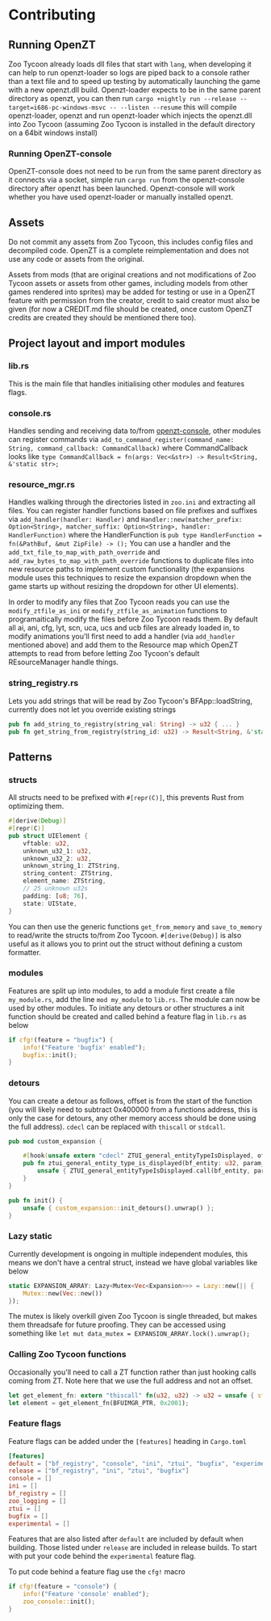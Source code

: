 # Contributing

## Running OpenZT

Zoo Tycoon already loads dll files that start with `lang`, when developing it can help to run openzt-loader so logs are piped back to a console rather than a text file and to speed up testing by automatically launching the game with a new openzt.dll build. Openzt-loader expects to be in the same parent directory as openzt, you can then run `cargo +nightly run --release --target=i686-pc-windows-msvc -- --listen --resume` this will compile openzt-loader, openzt and run openzt-loader which injects the openzt.dll into Zoo Tycoon (assuming Zoo Tycoon is installed in the default directory on a 64bit windows install)

### Running OpenZT-console

OpenZT-console does not need to be run from the same parent directory as it connects via a socket, simple run `cargo run` from the openzt-console directory after openzt has been launched. Openzt-console will work whether you have used openzt-loader or manually installed openzt.

## Assets

Do not commit any assets from Zoo Tycoon, this includes config files and decompiled code. OpenZT is a complete reimplementation and does not use any code or assets from the original.

Assets from mods (that are original creations and not modifications of Zoo Tycoon assets or assets from other games, including models from other games rendered into sprites) may be added for testing or use in a OpenZT feature with permission from the creator, credit to said creator must also be given (for now a CREDIT.md file should be created, once custom OpenZT credits are created they should be mentioned there too).

## Project layout and import modules

### lib.rs
This is the main file that handles initialising other modules and features flags.

### console.rs
Handles sending and receiving data to/from [openzt-console](https://github.com/openztcc/openzt-console), other modules can register commands via `add_to_command_register(command_name: String, command_callback: CommandCallback)` where CommandCallback looks like `type CommandCallback = fn(args: Vec<&str>) -> Result<String, &'static str>;`

### resource_mgr.rs
Handles walking through the directories listed in `zoo.ini` and extracting all files. You can register handler functions based on file prefixes and suffixes via `add_handler(handler: Handler)` and `Handler::new(matcher_prefix: Option<String>, matcher_suffix: Option<String>, handler: HandlerFunction)` where the HandlerFunction is `pub type HandlerFunction = fn(&PathBuf, &mut ZipFile) -> ();`
You can use a handler and the `add_txt_file_to_map_with_path_override` and `add_raw_bytes_to_map_with_path_override` functions to duplicate files into new resource paths to implement custom functionality (the expansions module uses this techniques to resize the expansion dropdown when the game starts up without resizing the dropdown for other UI elements). 

In order to modify any files that Zoo Tycoon reads you can use the `modify_ztfile_as_ini` or `modify_ztfile_as_animation` functions to programaitically modify the files before Zoo Tycoon reads them. By default all ai, ani, cfg, lyt, scn, uca, ucs and ucb files are already loaded in, to modify animations you'll first need to add a handler (via `add_handler` mentioned above) and add them to the Resource map which OpenZT attempts to read from before letting Zoo Tycoon's default REsourceManager handle things.

### string_registry.rs
Lets you add strings that will be read by Zoo Tycoon's BFApp::loadString, currently does not let you override existing strings
```rust
pub fn add_string_to_registry(string_val: String) -> u32 { ... }
pub fn get_string_from_registry(string_id: u32) -> Result<String, &'static str> { ... }
```

## Patterns

### structs

All structs need to be prefixed with `#[repr(C)]`, this prevents Rust from optimizing them.

```rust
#[derive(Debug)]
#[repr(C)]
pub struct UIElement {
    vftable: u32,
    unknown_u32_1: u32,
    unknown_u32_2: u32,
    unknown_string_1: ZTString,
    string_content: ZTString,
    element_name: ZTString,
    // 25 unknown u32s
    padding: [u8; 76],
    state: UIState,
}
```

You can then use the generic functions `get_from_memory` and `save_to_memory` to read/write the structs to/from Zoo Tycoon.
`#[derive(Debug)]` is also useful as it allows you to print out the struct without defining a custom formatter.

### modules
Features are split up into modules, to add a module first create a file `my_module.rs`, add the line `mod my_module` to `lib.rs`. The module can now be used by other modules. To initiate any detours or other structures a init function should be created and called behind a feature flag in `lib.rs` as below 

```rust
if cfg!(feature = "bugfix") {
    info!("Feature 'bugfix' enabled");
    bugfix::init();
}
```

### detours
You can create a detour as follows, offset is from the start of the function (you will likely need to subtract 0x400000 from a functions address, this is only the case for detours, any other memory access should be done using the full address). `cdecl` can be replaced with `thiscall` or `stdcall`.

```rust
pub mod custom_expansion {

    #[hook(unsafe extern "cdecl" ZTUI_general_entityTypeIsDisplayed, offset=0x000e8cc8)]
    pub fn ztui_general_entity_type_is_displayed(bf_entity: u32, param_1: u32, param_2: u32) -> u8 {
        unsafe { ZTUI_general_entityTypeIsDisplayed.call(bf_entity, param_1, param_2) };  // This calls the original function
    }
}

pub fn init() {
    unsafe { custom_expansion::init_detours().unwrap() };
}
```


### Lazy static
Currently development is ongoing in multiple independent modules, this means we don't have a central struct, instead we have global variables like below

```rust
static EXPANSION_ARRAY: Lazy<Mutex<Vec<Expansion>>> = Lazy::new(|| {
    Mutex::new(Vec::new())
});
```
The mutex is likely overkill given Zoo Tycoon is single threaded, but makes them threadsafe for future proofing.
They can be accessed using something like `let mut data_mutex = EXPANSION_ARRAY.lock().unwrap();` 

### Calling Zoo Tycoon functions
Occasionally you'll need to call a ZT function rather than just hooking calls coming from ZT. Note here that we use the full address and not an offset.

```rust
let get_element_fn: extern "thiscall" fn(u32, u32) -> u32 = unsafe { std::mem::transmute(0x0040157d) };
let element = get_element_fn(BFUIMGR_PTR, 0x2001);
```

### Feature flags

Feature flags can be added under the `[features]` heading in `Cargo.toml`

```toml
[features]
default = ["bf_registry", "console", "ini", "ztui", "bugfix", "experimental"]
release = ["bf_registry", "ini", "ztui", "bugfix"]
console = []
ini = []
bf_registry = []
zoo_logging = []
ztui = []
bugfix = []
experimental = []
```

Features that are also listed after `default` are included by default when building. Those listed under `release` are included in release builds. To start with put your code behind the `experimental` feature flag.

To put code behind a feature flag use the `cfg!` macro
```rust
if cfg!(feature = "console") {
    info!("Feature 'console' enabled");
    zoo_console::init();
}
```